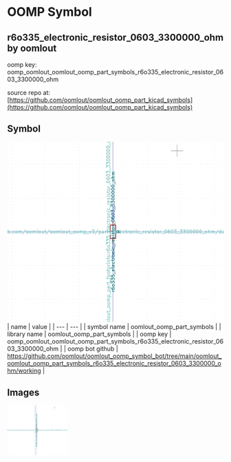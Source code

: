 # OOMP Symbol  
## r6o335_electronic_resistor_0603_3300000_ohm  by oomlout  
  
oomp key: oomp_oomlout_oomlout_oomp_part_symbols_r6o335_electronic_resistor_0603_3300000_ohm  
  
source repo at: [https://github.com/oomlout/oomlout_oomp_part_kicad_symbols](https://github.com/oomlout/oomlout_oomp_part_kicad_symbols)  
## Symbol  
  
[![working.png](working_600.png)](working.png)  
| name | value | 
| --- | --- | 
| symbol name | oomlout_oomp_part_symbols | 
| library name | oomlout_oomp_part_symbols | 
| oomp key | oomp_oomlout_oomlout_oomp_part_symbols_r6o335_electronic_resistor_0603_3300000_ohm | 
| oomp bot github | https://github.com/oomlout/oomlout_oomp_symbol_bot/tree/main/oomlout_oomlout_oomp_part_symbols_r6o335_electronic_resistor_0603_3300000_ohm/working | 
## Images  
  
[![working.png](working_140.png)](working.png)  
